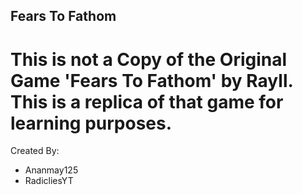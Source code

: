 ## Fears To Fathom
# This is not a Copy of the Original Game 'Fears To Fathom' by Rayll. This is a replica of that game for learning purposes. 

Created By:
* Ananmay125
* RadicliesYT
